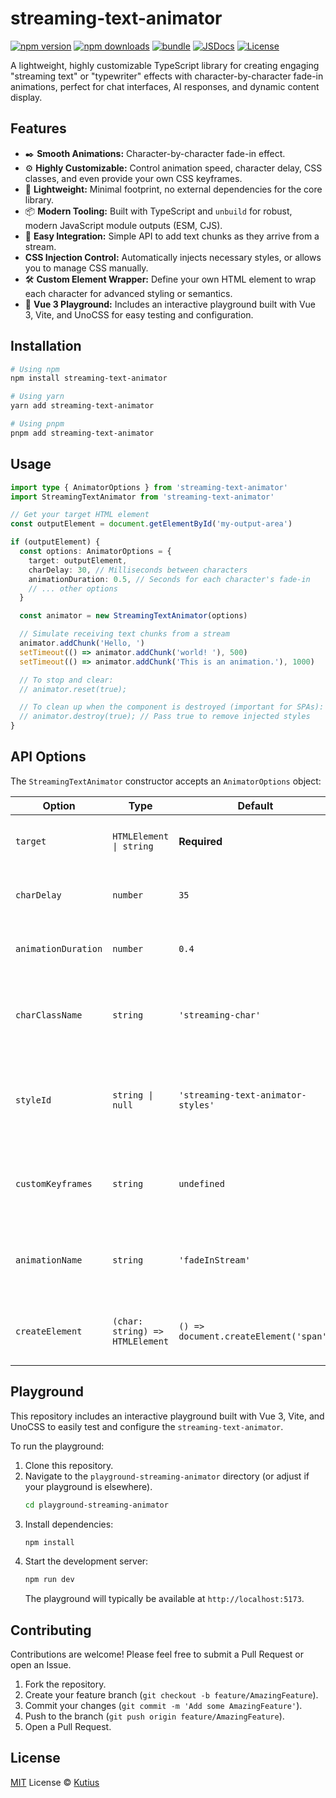# streaming-text-animator

[![npm version][npm-version-src]][npm-version-href]
[![npm downloads][npm-downloads-src]][npm-downloads-href]
[![bundle][bundle-src]][bundle-href]
[![JSDocs][jsdocs-src]][jsdocs-href]
[![License][license-src]][license-href]

A lightweight, highly customizable TypeScript library for creating engaging "streaming text" or "typewriter" effects with character-by-character fade-in animations, perfect for chat interfaces, AI responses, and dynamic content display.

## Features

*   ✒️ **Smooth Animations:** Character-by-character fade-in effect.
*   ⚙️ **Highly Customizable:** Control animation speed, character delay, CSS classes, and even provide your own CSS keyframes.
*   🚀 **Lightweight:** Minimal footprint, no external dependencies for the core library.
*   📦 **Modern Tooling:** Built with TypeScript and `unbuild` for robust, modern JavaScript module outputs (ESM, CJS).
*   🔌 **Easy Integration:** Simple API to add text chunks as they arrive from a stream.
*   **CSS Injection Control:** Automatically injects necessary styles, or allows you to manage CSS manually.
*   🛠️ **Custom Element Wrapper:** Define your own HTML element to wrap each character for advanced styling or semantics.
*   🧪 **Vue 3 Playground:** Includes an interactive playground built with Vue 3, Vite, and UnoCSS for easy testing and configuration.

## Installation

```bash
# Using npm
npm install streaming-text-animator

# Using yarn
yarn add streaming-text-animator

# Using pnpm
pnpm add streaming-text-animator
```

## Usage

```typescript
import type { AnimatorOptions } from 'streaming-text-animator'
import StreamingTextAnimator from 'streaming-text-animator'

// Get your target HTML element
const outputElement = document.getElementById('my-output-area')

if (outputElement) {
  const options: AnimatorOptions = {
    target: outputElement,
    charDelay: 30, // Milliseconds between characters
    animationDuration: 0.5, // Seconds for each character's fade-in
    // ... other options
  }

  const animator = new StreamingTextAnimator(options)

  // Simulate receiving text chunks from a stream
  animator.addChunk('Hello, ')
  setTimeout(() => animator.addChunk('world! '), 500)
  setTimeout(() => animator.addChunk('This is an animation.'), 1000)

  // To stop and clear:
  // animator.reset(true);

  // To clean up when the component is destroyed (important for SPAs):
  // animator.destroy(true); // Pass true to remove injected styles
}
```

## API Options

The `StreamingTextAnimator` constructor accepts an `AnimatorOptions` object:

| Option              | Type                               | Default                                  | Description                                                                                                |
| ------------------- | ---------------------------------- | ---------------------------------------- | ---------------------------------------------------------------------------------------------------------- |
| `target`            | `HTMLElement \| string`            | **Required**                             | The target HTML element or a CSS selector string.                                                          |
| `charDelay`         | `number`                           | `35`                                     | Delay (ms) between each character appearing.                                                               |
| `animationDuration` | `number`                           | `0.4`                                    | Duration (s) of the fade-in animation for each character.                                                  |
| `charClassName`     | `string`                           | `'streaming-char'`                       | CSS class applied to each character's `<span>` (or custom) element.                                        |
| `styleId`           | `string \| null`                   | `'streaming-text-animator-styles'`       | ID for the injected `<style>` tag. Set to `null` or empty to disable automatic CSS injection.              |
| `customKeyframes`   | `string`                           | `undefined`                              | Custom CSS `@keyframes` definition. Overrides default `fadeInStream`.                                      |
| `animationName`     | `string`                           | `'fadeInStream'`                         | Name of the CSS animation to apply (must match `customKeyframes` if provided).                             |
| `createElement`     | `(char: string) => HTMLElement`    | `() => document.createElement('span')` | Function to create the wrapper element for each character.                                                 |

## Playground

This repository includes an interactive playground built with Vue 3, Vite, and UnoCSS to easily test and configure the `streaming-text-animator`.

To run the playground:

1.  Clone this repository.
2.  Navigate to the `playground-streaming-animator` directory (or adjust if your playground is elsewhere).
    ```bash
    cd playground-streaming-animator
    ```
3.  Install dependencies:
    ```bash
    npm install
    ```
4.  Start the development server:
    ```bash
    npm run dev
    ```
    The playground will typically be available at `http://localhost:5173`.

## Contributing

Contributions are welcome! Please feel free to submit a Pull Request or open an Issue.

1.  Fork the repository.
2.  Create your feature branch (`git checkout -b feature/AmazingFeature`).
3.  Commit your changes (`git commit -m 'Add some AmazingFeature'`).
4.  Push to the branch (`git push origin feature/AmazingFeature`).
5.  Open a Pull Request.

## License

[MIT](./LICENSE) License © [Kutius](https://github.com/kutius)

<!-- Badges -->
[npm-version-src]: https://img.shields.io/npm/v/streaming-text-animator?style=flat&colorA=080f12&colorB=1fa669
[npm-version-href]: https://npmjs.com/package/streaming-text-animator
[npm-downloads-src]: https://img.shields.io/npm/dm/streaming-text-animator?style=flat&colorA=080f12&colorB=1fa669
[npm-downloads-href]: https://npmjs.com/package/streaming-text-animator
[bundle-src]: https://img.shields.io/bundlephobia/minzip/streaming-text-animator?style=flat&colorA=080f12&colorB=1fa669&label=minzip
[bundle-href]: https://bundlephobia.com/result?p=streaming-text-animator
[license-src]: https://img.shields.io/github/license/kutius/streaming-text-animator.svg?style=flat&colorA=080f12&colorB=1fa669
[license-href]: https://github.com/kutius/streaming-text-animator/blob/main/LICENSE
[jsdocs-src]: https://img.shields.io/badge/jsdocs-reference-080f12?style=flat&colorA=080f12&colorB=1fa669
[jsdocs-href]: https://www.jsdocs.io/package/streaming-text-animator
<!-- ^ Update JSDocs link if you host docs elsewhere or if package name differs -->
